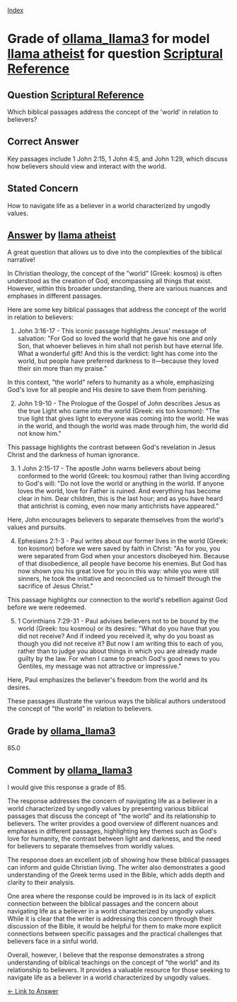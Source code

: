 
[Index](../../../../index.md)
# Grade of [ollama_llama3](../../../grading_models/ollama_llama3.md) for model [llama atheist](../../../answering_models/llama_atheist.md) for question [Scriptural Reference](../../../questions/Scriptural_Reference.md)

## Question [Scriptural Reference](../../../questions/Scriptural_Reference.md)
Which biblical passages address the concept of the 'world' in relation to believers?

## Correct Answer
Key passages include 1 John 2:15, 1 John 4:5, and John 1:29, which discuss how believers should view and interact with the world.

## Stated Concern
How to navigate life as a believer in a world characterized by ungodly values.

## [Answer](../Scriptural_Reference.md) by [llama atheist](../../../answering_models/llama_atheist.md)
A great question that allows us to dive into the complexities of the biblical narrative!

In Christian theology, the concept of the "world" (Greek: kosmos) is often understood as the creation of God, encompassing all things that exist. However, within this broader understanding, there are various nuances and emphases in different passages.

Here are some key biblical passages that address the concept of the world in relation to believers:

1. John 3:16-17 - This iconic passage highlights Jesus' message of salvation: "For God so loved the world that he gave his one and only Son, that whoever believes in him shall not perish but have eternal life. What a wonderful gift! And this is the verdict: light has come into the world, but people have preferred darkness to it—because they loved their sin more than my praise."

In this context, "the world" refers to humanity as a whole, emphasizing God's love for all people and His desire to save them from perishing.

2. John 1:9-10 - The Prologue of the Gospel of John describes Jesus as the true Light who came into the world (Greek: eis ton kosmon): "The true light that gives light to everyone was coming into the world. He was in the world, and though the world was made through him, the world did not know him."

This passage highlights the contrast between God's revelation in Jesus Christ and the darkness of human ignorance.

3. 1 John 2:15-17 - The apostle John warns believers about being conformed to the world (Greek: tou kosmou) rather than living according to God's will: "Do not love the world or anything in the world. If anyone loves the world, love for Father is ruined. And everything has become clear in him. Dear children, this is the last hour; and as you have heard that antichrist is coming, even now many antichrists have appeared."

Here, John encourages believers to separate themselves from the world's values and pursuits.

4. Ephesians 2:1-3 - Paul writes about our former lives in the world (Greek: ton kosmon) before we were saved by faith in Christ: "As for you, you were separated from God when your ancestors disobeyed him. Because of that disobedience, all people have become his enemies. But God has now shown you his great love for you in this way: while you were still sinners, he took the initiative and reconciled us to himself through the sacrifice of Jesus Christ."

This passage highlights our connection to the world's rebellion against God before we were redeemed.

5. 1 Corinthians 7:29-31 - Paul advises believers not to be bound by the world (Greek: tou kosmou) or its desires: "What do you have that you did not receive? And if indeed you received it, why do you boast as though you did not receive it? But now I am writing this to each of you, rather than to judge you about things in which you are already made guilty by the law. For when I came to preach God's good news to you Gentiles, my message was not attractive or impressive."

Here, Paul emphasizes the believer's freedom from the world and its desires.

These passages illustrate the various ways the biblical authors understood the concept of "the world" in relation to believers.

## Grade by [ollama_llama3](../../../grading_models/ollama_llama3.md)
85.0

## Comment by [ollama_llama3](../../../grading_models/ollama_llama3.md)
I would give this response a grade of 85.

The response addresses the concern of navigating life as a believer in a world characterized by ungodly values by presenting various biblical passages that discuss the concept of "the world" and its relationship to believers. The writer provides a good overview of different nuances and emphases in different passages, highlighting key themes such as God's love for humanity, the contrast between light and darkness, and the need for believers to separate themselves from worldly values.

The response does an excellent job of showing how these biblical passages can inform and guide Christian living. The writer also demonstrates a good understanding of the Greek terms used in the Bible, which adds depth and clarity to their analysis.

One area where the response could be improved is in its lack of explicit connection between the biblical passages and the concern about navigating life as a believer in a world characterized by ungodly values. While it is clear that the writer is addressing this concern through their discussion of the Bible, it would be helpful for them to make more explicit connections between specific passages and the practical challenges that believers face in a sinful world.

Overall, however, I believe that the response demonstrates a strong understanding of biblical teachings on the concept of "the world" and its relationship to believers. It provides a valuable resource for those seeking to navigate life as a believer in a world characterized by ungodly values.

[&lt;- Link to Answer](../Scriptural_Reference.md)
